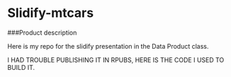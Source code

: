 # Slidify-mtcars

###Product description

Here is my repo for the slidify presentation in the Data Product class. 

I HAD TROUBLE PUBLISHING IT IN RPUBS, HERE IS THE CODE I USED TO BUILD IT. 
